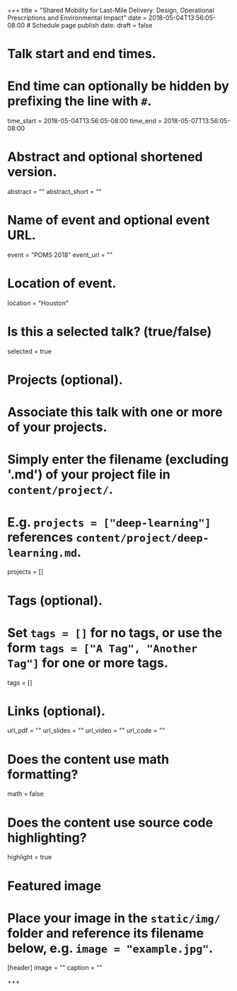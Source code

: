 +++
title = "Shared Mobility for Last-Mile Delivery: Design, Operational Prescriptions and Environmental Impact"
date = 2018-05-04T13:56:05-08:00  # Schedule page publish date.
draft = false

# Talk start and end times.
#   End time can optionally be hidden by prefixing the line with `#`.
time_start = 2018-05-04T13:56:05-08:00
time_end = 2018-05-07T13:56:05-08:00

# Abstract and optional shortened version.
abstract = ""
abstract_short = ""

# Name of event and optional event URL.
event = "POMS 2018"
event_url = ""

# Location of event.
location = "Houston"

# Is this a selected talk? (true/false)
selected = true

# Projects (optional).
#   Associate this talk with one or more of your projects.
#   Simply enter the filename (excluding '.md') of your project file in `content/project/`.
#   E.g. `projects = ["deep-learning"]` references `content/project/deep-learning.md`.
projects = []

# Tags (optional).
#   Set `tags = []` for no tags, or use the form `tags = ["A Tag", "Another Tag"]` for one or more tags.
tags = []

# Links (optional).
url_pdf = ""
url_slides = ""
url_video = ""
url_code = ""

# Does the content use math formatting?
math = false

# Does the content use source code highlighting?
highlight = true

# Featured image
# Place your image in the `static/img/` folder and reference its filename below, e.g. `image = "example.jpg"`.
[header]
image = ""
caption = ""

+++
